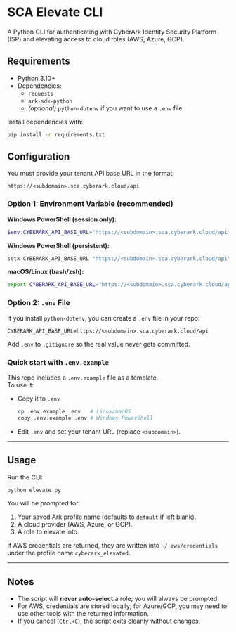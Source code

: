 # SCA Elevate CLI

A Python CLI for authenticating with CyberArk Identity Security Platform (ISP) and elevating access to cloud roles (AWS, Azure, GCP).

## Requirements

- Python 3.10+
- Dependencies:
  - `requests`
  - `ark-sdk-python`
  - *(optional)* `python-dotenv` if you want to use a `.env` file

Install dependencies with:

```bash
pip install -r requirements.txt
```

## Configuration

You must provide your tenant API base URL in the format:

```
https://<subdomain>.sca.cyberark.cloud/api
```

### Option 1: Environment Variable (recommended)

**Windows PowerShell (session only):**

```powershell
$env:CYBERARK_API_BASE_URL="https://<subdomain>.sca.cyberark.cloud/api"
```

**Windows PowerShell (persistent):**

```powershell
setx CYBERARK_API_BASE_URL "https://<subdomain>.sca.cyberark.cloud/api"
```

**macOS/Linux (bash/zsh):**

```bash
export CYBERARK_API_BASE_URL="https://<subdomain>.sca.cyberark.cloud/api"
```

### Option 2: `.env` File

If you install `python-dotenv`, you can create a `.env` file in your repo:

```
CYBERARK_API_BASE_URL=https://<subdomain>.sca.cyberark.cloud/api
```

Add `.env` to `.gitignore` so the real value never gets committed.

### Quick start with `.env.example`

This repo includes a `.env.example` file as a template.  
To use it:

- Copy it to `.env`  
  ```bash
  cp .env.example .env   # Linux/macOS
  copy .env.example .env # Windows PowerShell
  ```
- Edit `.env` and set your tenant URL (replace `<subdomain>`).

---

## Usage

Run the CLI:

```bash
python elevate.py
```

You will be prompted for:
1. Your saved Ark profile name (defaults to `default` if left blank).
2. A cloud provider (AWS, Azure, or GCP).
3. A role to elevate into.

If AWS credentials are returned, they are written into `~/.aws/credentials` under the profile name `cyberark_elevated`.

---

## Notes

- The script will **never auto-select** a role; you will always be prompted.
- For AWS, credentials are stored locally; for Azure/GCP, you may need to use other tools with the returned information.
- If you cancel (`Ctrl+C`), the script exits cleanly without changes.
